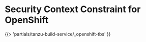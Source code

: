 # Security Context Constraint for OpenShift

<!-- The below partial is in the docs-tap/partials directory -->

{{> 'partials/tanzu-build-service/_openshift-tbs' }}
